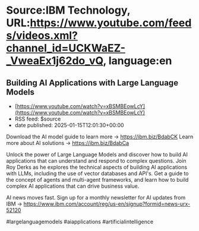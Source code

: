 # Source:IBM Technology, URL:https://www.youtube.com/feeds/videos.xml?channel_id=UCKWaEZ-_VweaEx1j62do_vQ, language:en

## Building AI Applications with Large Language Models
 - [https://www.youtube.com/watch?v=xBSMBEowLcY](https://www.youtube.com/watch?v=xBSMBEowLcY)
 - RSS feed: $source
 - date published: 2025-01-15T12:01:30+00:00

Download the AI model guide to learn more → https://ibm.biz/BdabCK
Learn more about AI solutions → https://ibm.biz/BdabCa

Unlock the power of Large Language Models and discover how to build AI applications that can understand and respond to complex questions. Join Roy Derks as he explores the technical aspects of building AI applications with LLMs, including the use of vector databases and API's. Get a guide to the concept of agents and multi-agent frameworks, and learn how to build complex AI applications that can drive business value. 

AI news moves fast. Sign up for a monthly newsletter for AI updates from IBM → https://www.ibm.com/account/reg/us-en/signup?formid=news-urx-52120

#largelanguagemodels #aiapplications #artificialintelligence

